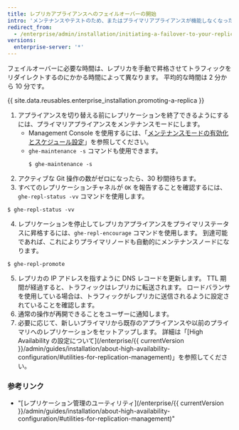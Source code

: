 ```yaml
---
title: レプリカアプライアンスへのフェイルオーバーの開始
intro: 'メンテナンスやテストのため、またはプライマリアプライアンスが機能しなくなった場合は、コマンドラインを使用して {{ site.data.variables.product.prodname_ghe_server }} レプリカアプライアンスにフェイルオーバーできます。'
redirect_from:
  - /enterprise/admin/installation/initiating-a-failover-to-your-replica-appliance
versions:
  enterprise-server: '*'
---
```


フェイルオーバーに必要な時間は、レプリカを手動で昇格させてトラフィックをリダイレクトするのにかかる時間によって異なります。 平均的な時間は 2 分から 10 分です。

{{ site.data.reusables.enterprise_installation.promoting-a-replica }}

1. アプライアンスを切り替える前にレプリケーションを終了できるようにするには、プライマリアプライアンスをメンテナンスモードにします。
    - Management Console を使用するには、「[メンテナンスモードの有効化とスケジュール設定](/enterprise/admin/guides/installation/enabling-and-scheduling-maintenance-mode/)」を参照してください。
    - `ghe-maintenance -s` コマンドも使用できます。
      ```shell
      $ ghe-maintenance -s
      ```
2. アクティブな Git 操作の数がゼロになったら、30 秒間待ちます。
3. すべてのレプリケーションチャネルが `OK` を報告することを確認するには、`ghe-repl-status -vv` コマンドを使用します。
  ```shell
  $ ghe-repl-status -vv
  ```
4. レプリケーションを停止してレプリカアプライアンスをプライマリステータスに昇格するには、`ghe-repl-encourage` コマンドを使用します。 到達可能であれば、これによりプライマリノードも自動的にメンテナンスノードになります。
  ```shell
  $ ghe-repl-promote
  ```
5. レプリカの IP アドレスを指すように DNS レコードを更新します。 TTL 期間が経過すると、トラフィックはレプリカに転送されます。 ロードバランサを使用している場合は、トラフィックがレプリカに送信されるように設定されていることを確認します。
6. 通常の操作が再開できることをユーザーに通知します。
7. 必要に応じて、新しいプライマリから既存のアプライアンスや以前のプライマリへのレプリケーションをセットアップします。 詳細は「[High Availability の設定について](/enterprise/{{ currentVersion }}/admin/guides/installation/about-high-availability-configuration/#utilities-for-replication-management)」を参照してください。

### 参考リンク

- "[レプリケーション管理のユーティリティ](/enterprise/{{ currentVersion }}/admin/guides/installation/about-high-availability-configuration/#utilities-for-replication-management)"
